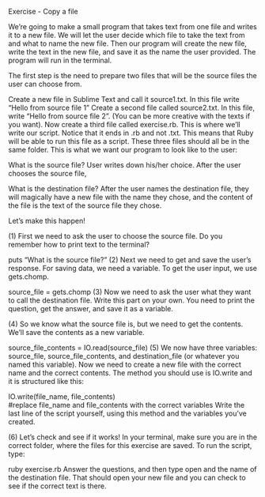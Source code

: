 Exercise - Copy a file

We’re going to make a small program that takes text from one file and writes it to a new file. We will let the user decide which file to take the text from and what to name the new file. Then our program will create the new file, write the text in the new file, and save it as the name the user provided. The program will run in the terminal.

The first step is the need to prepare two files that will be the source files the user can choose from.

Create a new file in Sublime Text and call it source1.txt. In this file write “Hello from source file 1”
Create a second file called source2.txt. In this file, write “Hello from source file 2”. (You can be more creative with the texts if you want).
Now create a third file called exercise.rb. This is where we’ll write our script. Notice that it ends in .rb and not .txt. This means that Ruby will be able to run this file as a script.
These three files should all be in the same folder.
This is what we want our program to look like to the user:

What is the source file?
User writes down his/her choice. After the user chooses the source file,

What is the destination file?
After the user names the destination file, they will magically have a new file with the name they chose, and the content of the file is the text of the source file they chose.

Let’s make this happen!

(1) First we need to ask the user to choose the source file. Do you remember how to print text to the terminal?

puts “What is the source file?”
(2) Next we need to get and save the user’s response. For saving data, we need a variable. To get the user input, we use gets.chomp.

source_file = gets.chomp
(3) Now we need to ask the user what they want to call the destination file. Write this part on your own. You need to print the question, get the answer, and save it as a variable.

(4) So we know what the source file is, but we need to get the contents. We’ll save the contents as a new variable.

source_file_contents = IO.read(source_file)
(5) We now have three variables: source_file, source_file_contents, and destination_file (or whatever you named this variable). Now we need to create a new file with the correct name and the correct contents. The method you should use is IO.write and it is structured like this:

IO.write(file_name, file_contents)  
 #replace file_name and file_contents with the correct variables
Write the last line of the script yourself, using this method and the variables you’ve created.

(6) Let’s check and see if it works! In your terminal, make sure you are in the correct folder, where the files for this exercise are saved. To run the script, type:

ruby exercise.rb
Answer the questions, and then type open and the name of the destination file. That should open your new file and you can check to see if the correct text is there.